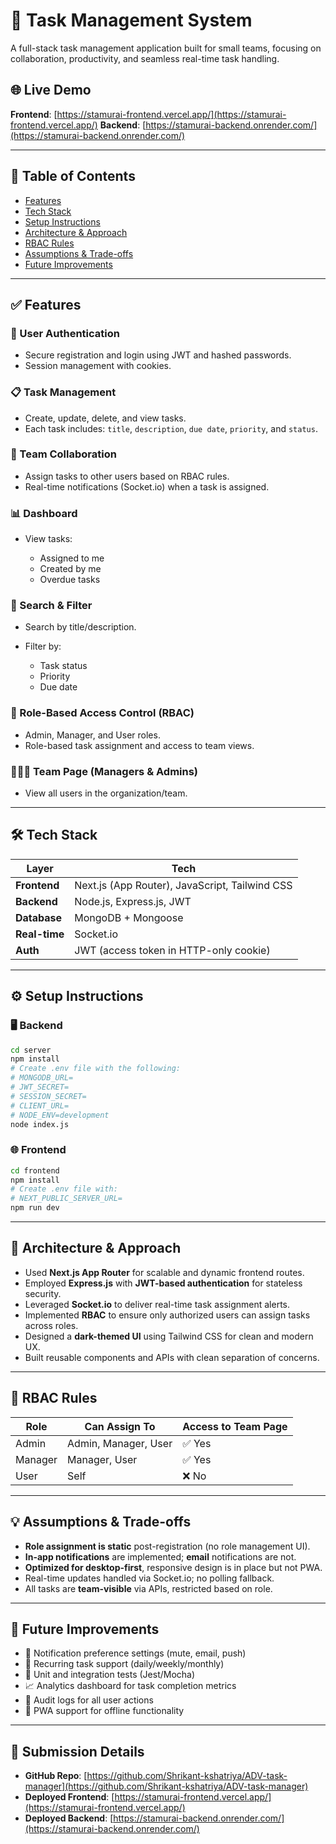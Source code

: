 # 🧠 Task Management System

A full-stack task management application built for small teams, focusing on collaboration, productivity, and seamless real-time task handling.

## 🌐 Live Demo

**Frontend**: [https://stamurai-frontend.vercel.app/](https://stamurai-frontend.vercel.app/)
**Backend**: [https://stamurai-backend.onrender.com/](https://stamurai-backend.onrender.com/)

---

## 📌 Table of Contents

* [Features](#features)
* [Tech Stack](#tech-stack)
* [Setup Instructions](#setup-instructions)
* [Architecture & Approach](#architecture--approach)
* [RBAC Rules](#rbac-rules)
* [Assumptions & Trade-offs](#assumptions--trade-offs)
* [Future Improvements](#future-improvements)

---

## ✅ Features

### 🔐 User Authentication

* Secure registration and login using JWT and hashed passwords.
* Session management with cookies.

### 📋 Task Management

* Create, update, delete, and view tasks.
* Each task includes: `title`, `description`, `due date`, `priority`, and `status`.

### 👥 Team Collaboration

* Assign tasks to other users based on RBAC rules.
* Real-time notifications (Socket.io) when a task is assigned.

### 📊 Dashboard

* View tasks:

  * Assigned to me
  * Created by me
  * Overdue tasks

### 🔎 Search & Filter

* Search by title/description.
* Filter by:

  * Task status
  * Priority
  * Due date

### 🔐 Role-Based Access Control (RBAC)

* Admin, Manager, and User roles.
* Role-based task assignment and access to team views.

### 🧑‍🤝‍🧑 Team Page (Managers & Admins)

* View all users in the organization/team.

---

## 🛠 Tech Stack

| Layer         | Tech                                           |
| ------------- | ---------------------------------------------- |
| **Frontend**  | Next.js (App Router), JavaScript, Tailwind CSS |
| **Backend**   | Node.js, Express.js, JWT                       |
| **Database**  | MongoDB + Mongoose                             |
| **Real-time** | Socket.io                                      |
| **Auth**      | JWT (access token in HTTP-only cookie)         |

---

## ⚙️ Setup Instructions

### 🖥️ Backend

```bash
cd server
npm install
# Create .env file with the following:
# MONGODB_URL=
# JWT_SECRET=
# SESSION_SECRET=
# CLIENT_URL=
# NODE_ENV=development
node index.js
```

### 🌐 Frontend

```bash
cd frontend
npm install
# Create .env file with:
# NEXT_PUBLIC_SERVER_URL=
npm run dev
```

---

## 🧠 Architecture & Approach

* Used **Next.js App Router** for scalable and dynamic frontend routes.
* Employed **Express.js** with **JWT-based authentication** for stateless security.
* Leveraged **Socket.io** to deliver real-time task assignment alerts.
* Implemented **RBAC** to ensure only authorized users can assign tasks across roles.
* Designed a **dark-themed UI** using Tailwind CSS for clean and modern UX.
* Built reusable components and APIs with clean separation of concerns.

---

## 🔐 RBAC Rules

| Role    | Can Assign To        | Access to Team Page |
| ------- | -------------------- | ------------------- |
| Admin   | Admin, Manager, User | ✅ Yes               |
| Manager | Manager, User        | ✅ Yes               |
| User    | Self                 | ❌ No                |

---

## 💡 Assumptions & Trade-offs

* **Role assignment is static** post-registration (no role management UI).
* **In-app notifications** are implemented; **email** notifications are not.
* **Optimized for desktop-first**, responsive design is in place but not PWA.
* Real-time updates handled via Socket.io; no polling fallback.
* All tasks are **team-visible** via APIs, restricted based on role.

---

## 🚀 Future Improvements

* 🔔 Notification preference settings (mute, email, push)
* 📆 Recurring task support (daily/weekly/monthly)
* 🧪 Unit and integration tests (Jest/Mocha)
* 📈 Analytics dashboard for task completion metrics
* 📜 Audit logs for all user actions
* 📱 PWA support for offline functionality

---

## 📎 Submission Details

* **GitHub Repo**: [https://github.com/Shrikant-kshatriya/ADV-task-manager](https://github.com/Shrikant-kshatriya/ADV-task-manager)
* **Deployed Frontend**: [https://stamurai-frontend.vercel.app/](https://stamurai-frontend.vercel.app/)
* **Deployed Backend**: [https://stamurai-backend.onrender.com/](https://stamurai-backend.onrender.com/)

